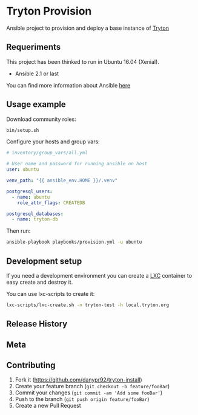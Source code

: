 # Tryton Provision

Ansible project to provision and deploy a base instance of [Tryton](http://www.tryton.org/)

## Requeriments

This project has been thinked to run in Ubuntu 16.04 (Xenial).

* Ansible 2.1 or last

You can find more information about Ansible [here](http://docs.ansible.com/)

## Usage example

Download community roles:

```sh
bin/setup.sh
```

Configure your hosts and group vars:

```yaml
# inventory/group_vars/all.yml

# User name and password for running ansible on host
user: ubuntu

venv_path: "{{ ansible_env.HOME }}/.venv"

postgresql_users:
  - name: ubuntu
    role_attr_flags: CREATEDB

postgresql_databases:
  - name: tryton-db
```

Then run:

```sh
ansible-playbook playbooks/provision.yml -u ubuntu
```

## Development setup

If you need a development environment you can create a [LXC](https://linuxcontainers.org/lxc/introduction/) container to easy create and destroy it.

You can use lxc-scripts to create it:

```sh
lxc-scripts/lxc-create.sh -n tryton-test -h local.tryton.org
```

## Release History

## Meta

## Contributing

1. Fork it (<https://github.com/danypr92/tryton-install>)
2. Create your feature branch (`git checkout -b feature/fooBar`)
3. Commit your changes (`git commit -am 'Add some fooBar'`)
4. Push to the branch (`git push origin feature/fooBar`)
5. Create a new Pull Request
